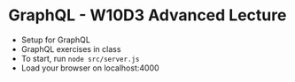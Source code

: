 # GraphQL - W10D3 Advanced Lecture

- Setup for GraphQL
- GraphQL exercises in class
- To start, run `node src/server.js`
- Load your browser on localhost:4000
